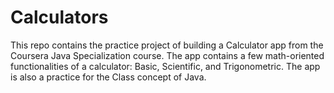 # Calculators
This repo contains the practice project of building a Calculator app from the Coursera Java Specialization course.
The app contains a few math-oriented functionalities of a calculator: Basic, Scientific, and Trigonometric.
The app is also a practice for the Class concept of Java.
